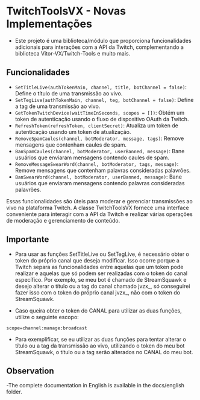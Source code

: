 # TwitchToolsVX - Novas Implementações

- Este projeto é uma biblioteca/módulo que proporciona funcionalidades adicionais para interações com a API da Twitch, complementando a biblioteca Vitor-VX/Twitch-Tools e muito mais.

## Funcionalidades

- `SetTitleLive(authTokenMain, channel, title, botChannel = false)`: Define o título de uma transmissão ao vivo.
- `SetTegLive(authTokenMain, channel, teg, botChannel = false)`: Define a tag de uma transmissão ao vivo.
- `GetTokenTwitchDevice(waitTimeInSeconds, scopes = [])`: Obtém um token de autenticação usando o fluxo de dispositivo OAuth da Twitch.
- `RefreshToken(refreshToken, clientSecret)`: Atualiza um token de autenticação usando um token de atualização.
- `RemoveSpamCaules(channel, botModerator, message, tags)`: Remove mensagens que contenham caules de spam.
- `BanSpamCaules(channel, botModerator, userBanned, message)`: Bane usuários que enviaram mensagens contendo caules de spam.
- `RemoveMessageSwearWord(channel, botModerator, tags, message)`: Remove mensagens que contenham palavras consideradas palavrões.
- `BanSwearWord(channel, botModerator, userBanned, message)`: Bane usuários que enviaram mensagens contendo palavras consideradas palavrões.

Essas funcionalidades são úteis para moderar e gerenciar transmissões ao vivo na plataforma Twitch. A classe TwitchToolsVX fornece uma interface conveniente para interagir com a API da Twitch e realizar várias operações de moderação e gerenciamento de conteúdo.


## Importante
- Para usar as funções SetTitleLive ou SetTegLive, é necessário obter o token do próprio canal que deseja modificar. Isso ocorre porque a Twitch separa as funcionalidades entre aquelas que um token pode realizar e aquelas que só podem ser realizadas com o token do canal específico. Por exemplo, se meu bot é chamado de StreamSquawk e desejo alterar o título ou a tag do canal chamado jvzx_, só conseguirei fazer isso com o token do próprio canal jvzx_, não com o token do StreamSquawk.

- Caso queira obter o token do CANAL para utilizar as duas funções, utilize o seguinte escopo:

```
scope=channel:manage:broadcast
```
- Para exemplificar, se eu utilizar as duas funções para tentar alterar o título ou a tag da transmissão ao vivo, utilizando o token do meu bot StreamSquawk, o título ou a tag serão alterados no CANAL do meu bot.

## Observation
-The complete documentation in English is available in the docs/english folder.
